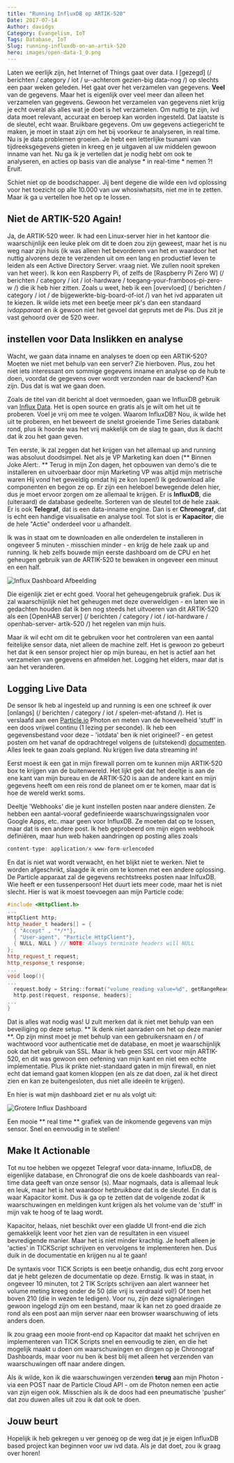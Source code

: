 ```yaml
---
title: "Running InfluxDB op ARTIK-520"
Date: 2017-07-14
Author: davidgs
Category: Evangelism, IoT
Tags: Database, IoT
Slug: running-influxdb-on-an-artik-520
hero: images/open-data-1_0.png
---
```



Laten we eerlijk zijn, het Internet of Things gaat over data. I [gezegd] (/ berichten / category / iot / u--achterom gezien-big data-nog /) op slechts een paar weken geleden. Het gaat over het verzamelen van gegevens. **Veel** van de gegevens. Maar het is eigenlijk over veel meer dan alleen het verzamelen van gegevens. Gewoon het verzamelen van gegevens niet krijg je echt overal als alles wat je doet is het verzamelen. Om nuttig te zijn, ivd data moet relevant, accuraat en beroep kan worden ingesteld. Dat laatste is de sleutel, echt waar. Bruikbare gegevens. Om uw gegevens actiegericht te maken, je moet in staat zijn om het bij voorkeur te analyseren, in real time. Nu is je data problemen groeien. Je hebt een letterlijke tsunami van tijdreeksgegevens gieten in kreeg en je uitgaven al uw middelen gewoon inname van het. Nu ga ik je vertellen dat je nodig hebt om ook te analyseren, en acties op basis van die analyse * in real-time * nemen ?! Eruit.

Schiet niet op de boodschapper. Jij bent degene die wilde een ivd oplossing voor het toezicht op alle 10.000 van uw whosiwhatsits, niet me in te zetten. Maar ik ga u vertellen hoe het op te lossen.

## Niet de ARTIK-520 Again!

Ja, de ARTIK-520 weer. Ik had een Linux-server hier in het kantoor die waarschijnlijk een leuke plek om dit te doen zou zijn geweest, maar het is nu weg naar zijn huis (ik was alleen het bevorderen van het en waardoor het nuttig alvorens deze te verzenden uit om een lang en productief leven te leiden als een Active Directory Server. vraag niet. We zullen nooit spreken van het weer). Ik kon een Raspberry Pi, of zelfs de [Raspberry Pi Zero W] (/ berichten / category / iot / iot-hardware / toegang-your-framboos-pi-zero-w /) die ik heb hier zitten. Zoals u weet, heb ik een [overvloed] (/ berichten / category / iot / de bijgewerkte-big-board-of-iot /) van het ivd apparaten uit te kiezen. Ik wilde iets met een beetje meer pk's dan een standaard ivd*apparaat* en ik gewoon niet het gevoel dat gepruts met de Pis. Dus zit je vast gehoord over de 520 weer.

## instellen voor Data Inslikken en analyse

Wacht, we gaan data inname en analyses te doen op een ARTIK-520? Moeten we niet met behulp van een server? Zie hierboven. Plus, zou het niet iets interessant om sommige gegevens inname en analyse op de hub te doen, voordat de gegevens over wordt verzonden naar de backend? Kan zijn. Dus dat is wat we gaan doen.

Zoals de titel van dit bericht al doet vermoeden, gaan we InfluxDB gebruik van [Influx Data](https://www.influxdata.com/). Het is open source en gratis als je wilt om het uit te proberen. Voel je vrij om mee te volgen. Waarom InfluxDB? Nou, ik wilde het uit te proberen, en het beweert de snelst groeiende Time Series databank rond, plus ik hoorde was het vrij makkelijk om de slag te gaan, dus ik dacht dat ik zou het gaan geven.

Ten eerste, ik zal zeggen dat het krijgen van het allemaal up and running was absoluut doodsimpel. Net als je VP Marketing kan doen (** Binnen Joke Alert:. ** Terug in mijn Zon dagen, het opbouwen van demo's die te installeren en uitvoerbaar door mijn Marketing VP was altijd mijn metrische waren Hij vond het geweldig omdat hij ze kon lopen!) Ik gedownload alle componenten en begon ze op. Er zijn een heleboel bewegende delen hier, dus je moet ervoor zorgen om ze allemaal te krijgen. Er is **InfluxDB**, die (uiteraard) de database gedeelte. Sorteren van de sleutel tot de hele zaak. Er is ook **Telegraf**, dat is een data-inname engine. Dan is er **Chronograf**, dat is echt een handige visualisatie en analyse tool. Tot slot is er **Kapacitor**, die de hele "Actie" onderdeel voor u afhandelt.

Ik was in staat om te downloaden en alle onderdelen te installeren in ongeveer 5 minuten - misschien minder - en krijg de hele zaak up and running. Ik heb zelfs bouwde mijn eerste dashboard om de CPU en het geheugen gebruik van de ARTIK-520 te bewaken in ongeveer een minuut en een half.

![Influx Dashboard Afbeelding](/posts/category/database/images/Safari031.jpg)

Die eigenlijk ziet er echt goed. Vooral het geheugengebruik grafiek. Dus ik zal waarschijnlijk niet het geheugen met deze overweldigen - en laten we in gedachten houden dat ik ben nog steeds het uitvoeren van dit ARTIK-520 als een [OpenHAB server] (/ berichten / category / iot / iot-hardware / openhab-server- artik-520 /) het regelen van mijn huis.

Maar ik wil echt om dit te gebruiken voor het controleren van een aantal feitelijke sensor data, niet alleen de machine zelf. Het is gewoon zo gebeurt het dat ik een sensor project hier op mijn bureau, en het is actief aan het verzamelen van gegevens en afmelden het. Logging het elders, maar dat is aan het veranderen.

## Logging Live Data

De sensor Ik heb al ingesteld up and running is een one schreef ik over [onlangs] (/ berichten / category / iot / spelen-met-afstand /). Het is verslaafd aan een [Particle.io](/posts/category/iot/playing-with-distance/) Photon en meten van de hoeveelheid 'stuff' in een doos vrijwel continu (1 lezing per seconde). Ik heb een gegevensbestand voor deze - 'iotdata' ben ik niet origineel? - en getest posten om het vanaf de opdrachtregel volgens de (uitstekend) [documenten](http://particle.io/). Alles leek te gaan zoals gepland. Nu krijgen live data streaming in!

Eerst moest ik een gat in mijn firewall porren om te kunnen mijn ARTIK-520 box te krijgen van de buitenwereld. Het lijkt gek dat het deeltje is aan de ene kant van mijn bureau en de ARTIK-520 is aan de andere kant en mijn gegevens heeft om een reis rond de planeet om er te komen, maar dat is hoe de wereld werkt soms.

Deeltje 'Webhooks' die je kunt instellen posten naar andere diensten. Ze hebben een aantal-vooraf gedefinieerde waarschuwingssignalen voor Google Apps, etc. maar geen voor InfluxDB. Ze moeten dat op te lossen, maar dat is een andere post. Ik heb geprobeerd om mijn eigen webhook definiëren, maar hun web haken aandringen op posting alles zoals

```js
content-type: application/x-www-form-urlencoded
```

En dat is niet wat wordt verwacht, en het blijkt niet te werken. Niet te worden afgeschrikt, slaagde ik erin om te komen met een andere oplossing. De Particle apparaat zal de gegevens rechtstreeks posten naar InlfuxDB. Wie heeft er een tussenpersoon! Het duurt iets meer code, maar het is niet slecht. Hier is wat ik moest toevoegen aan mijn Particle code:

```cpp
#include <HttpClient.h>
...
HttpClient http;
http_header_t headers[] = {
  { "Accept" , "*/*"},
  { "User-agent", "Particle HttpClient"},
  { NULL, NULL } // NOTE: Always terminate headers will NULL
};
http_request_t request;
http_response_t response;
...
void loop(){
...
  request.body = String::format("volume_reading value=%d", getRangeReading());
  http.post(request, response, headers);
...
} 
```

Dat is alles wat nodig was! U zult merken dat ik niet met behulp van een beveiliging op deze setup. ** Ik denk niet aanraden om het op deze manier **. Op zijn minst moet je met behulp van een gebruikersnaam en / of wachtwoord voor authenticatie met de database, en moet je waarschijnlijk ook dat het gebruik van SSL. Maar ik heb geen SSL cert voor mijn ARTIK-520, en dit was gewoon een oefening van mijn kant en niet een echte implementatie. Plus ik prikte niet-standaard gaten in mijn firewall, en niet echt dat iemand gaat komen kloppen (en als ze dat doen, zal ik het direct zien en kan ze buitengesloten, dus niet alle ideeën te krijgen).

En hier is wat mijn dashboard ziet er nu als volgt uit:

![Grotere Influx Dashboard](/posts/category/database/images/Safari033.jpg )

Een mooie ** real time ** grafiek van de inkomende gegevens van mijn sensor. Snel en eenvoudig in te stellen!

## Make It Actionable

Tot nu toe hebben we opgezet Telegraf voor data-inname, InfluxDB, de eigenlijke database, en Chronograf die ons de koele dashboards van real-time data geeft van onze sensor (s). Maar nogmaals, data is allemaal leuk en leuk, maar het is het waardoor het*bruikbare* dat is de sleutel. En dat is waar Kapacitor komt. Dus ik ga op te zetten dat de volgende zodat ik waarschuwingen en meldingen kunt krijgen als het volume van de 'stuff' in mijn vak te hoog of te laag wordt.

Kapacitor, helaas, niet beschikt over een gladde UI front-end die zich gemakkelijk leent voor het zien van de resultaten in een visueel bevredigende manier. Maar het is niet minder krachtig. Je hoeft alleen je 'acties' in TICKScript schrijven en vervolgens te implementeren hen. Dus duik in de documentatie en krijgen nu al te gaan!

De syntaxis voor TICK Scripts is een beetje onhandig, dus echt zorg ervoor dat je hebt gelezen de documentatie op deze. Ernstig. Ik was in staat, in ongeveer 10 minuten, tot 2 TIK Scripts schrijven aan alert wanneer het volume meting kreeg onder de 50 (die vrij is verdraaid vol!) Of toen het boven 210 (die in wezen te ledigen). Voor nu, zijn deze signaleringen gewoon ingelogd zijn om een bestand, maar ik kan net zo goed draaide ze rond als een post aan mijn server naar een browser waarschuwing of iets anders doen.

Ik zou graag een mooie front-end op Kapacitor dat maakt het schrijven en implementeren van TICK Scripts snel en eenvoudig te zien, en die het mogelijk maakt u doen om waarschuwingen en dingen op je Chronograf Dashboards, maar voor nu ben ik best blij met alleen het verzenden van waarschuwingen off naar andere dingen.

Als ik wilde, kon ik die waarschuwingen verzenden **terug** aan mijn Photon - via een POST naar de Particle Cloud API - om de Photon nemen een actie van zijn eigen ook. Misschien als ik de doos had een pneumatische 'pusher' dat zou duwen alles uit zou ik dat ook te doen.

## Jouw beurt

Hopelijk ik heb gekregen u ver genoeg op de weg dat je je eigen InfluxDB based project kan beginnen voor uw ivd data. Als je dat doet, zou ik graag over horen!
